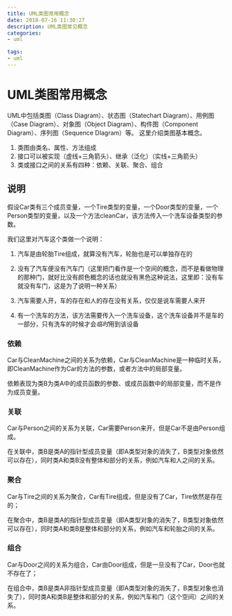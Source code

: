 ```yaml
---
title: UML类图常用概念
date: 2018-07-16 11:30:27
description: UML类图常见概念
categories:
- uml

tags:
- uml
---
```


# UML类图常用概念

UML中包括类图（Class Diagram）、状态图（Statechart Diagram）、用例图（Case Diagram）、对象图（Object Diagram）、构件图（Component Diagram）、序列图（Sequence DIagram）等。
这里介绍类图基本概念。

1. 类图由类名、属性、方法组成
2. 接口可以被实现（虚线+三角箭头）、继承（泛化）（实线+三角箭头）
3. 类或接口之间的关系有四种：依赖、关联、聚合、组合

## 说明

假设Car类有三个成员变量，一个Tire类型的变量，一个Door类型的变量，一个Person类型的变量，以及一个方法cleanCar，该方法传入一个洗车设备类型的参数。

我们这里对汽车这个类做一个说明：

1. 汽车是由轮胎Tire组成，就算没有汽车，轮胎也是可以单独存在的

2. 没有了汽车便没有汽车门（这里把门看作是一个空间的概念，而不是看做物理的那种门，就好比没有颜色概念的话也就没有黑色这种说法，这里即：没有车就没有车门，这是为了说明一种关系）

3. 汽车需要人开，车的存在和人的存在没有关系，仅仅是说车需要人来开

4. 有一个洗车的方法，该方法需要传入一个洗车设备，这个洗车设备并不是车的一部分，只有洗车的时候才会*临时*用到该设备

### 依赖

Car与CleanMachine之间的关系为依赖，Car与CleanMachine是一种临时关系，即CleanMachine作为Car的方法的参数，或者方法中的局部变量。

依赖表现为类B为类A中的成员函数的参数、或成员函数中的局部变量，而不是作为成员变量。

### 关联

Car与Person之间的关系为关联，Car需要Person来开，但是Car不是由Person组成。

在关联中，类B是类A的指针型成员变量（即A类型对象的消失了，B类型对象依然可以存在），同时类A和类B没有整体和部分的关系，例如汽车和人之间的关系。

### 聚合

Car与Tire之间的关系为聚合，Car有Tire组成，但是没有了Car，Tire依然是存在的；

 在聚合中，类B是类A的指针型成员变量（即A类型对象的消失了，B类型对象依然可以存在），同时类A和类B是整体和部分的关系，例如汽车和轮胎之间的关系。

### 组合

Car与Door之间的关系为组合，Car由Door组成，但是一旦没有了Car，Door也就不存在了；

在组合中，类B是类A非指针型成员变量（即A类型对象的消失了，B类型对象也消失了），同时类A和类B是整体和部分的关系，例如汽车和门（这个空间）之间的关系。